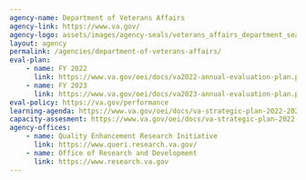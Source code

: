 ```yaml
---
agency-name: Department of Veterans Affairs
agency-link: https://www.va.gov/
agency-logo: assets/images/agency-seals/veterans_affairs_department_seal.png
layout: agency
permalink: /agencies/department-of-veterans-affairs/
eval-plan:
    - name: FY 2022
      link: https://www.va.gov/oei/docs/va2022-annual-evaluation-plan.pdf
    - name: FY 2023
      link: https://www.va.gov/oei/docs/va2023-annual-evaluation-plan.pdf
eval-policy: https://va.gov/performance
learning-agenda: https://www.va.gov/oei/docs/va-strategic-plan-2022-2028.pdf#page=138
capacity-assesment: https://www.va.gov/oei/docs/va-strategic-plan-2022-2028.pdf#page=169
agency-offices:
    - name: Quality Enhancement Research Initiative
      link: https://www.queri.research.va.gov/
    - name: Office of Research and Development
      link: https://www.research.va.gov
---
```

